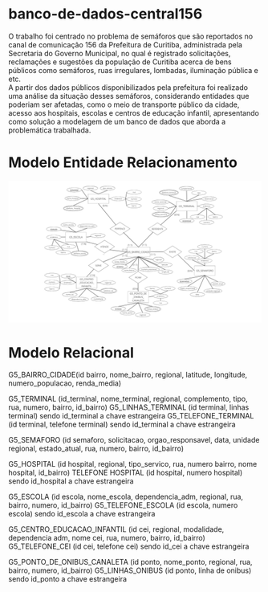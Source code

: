 # banco-de-dados-central156

O trabalho foi centrado no problema de semáforos que são reportados no canal de comunicação 156 da Prefeitura de Curitiba, administrada pela Secretaria do Governo Municipal, no qual é registrado solicitações, reclamações e sugestões da população de Curitiba acerca de bens públicos como semáforos, ruas irregulares, lombadas, iluminação pública e etc.<br> 
A partir dos dados públicos disponibilizados pela prefeitura foi realizado uma análise da situação desses semáforos, considerando entidades que poderiam ser afetadas, como o meio de transporte público da cidade, acesso aos hospitais, escolas e centros de educação infantil, apresentando como solução a modelagem de um banco de dados que aborda a problemática trabalhada.

# Modelo Entidade Relacionamento

![alt text](https://github.com/LvWitt/banco-de-dados-central156/blob/main/Modelo%20Entidade%20Relacionamento%20Central156.png)

# Modelo Relacional

G5_BAIRRO_CIDADE(id bairro, nome_bairro, regional, latitude, longitude, numero_populacao, renda_media)

G5_TERMINAL (id_terminal, nome_terminal, regional, complemento, tipo, rua, numero, bairro, id_bairro)
G5_LINHAS_TERMINAL (id terminal, linhas terminal) sendo id_terminal a chave estrangeira
G5_TELEFONE_TERMINAL (id terminal, telefone terminal) sendo id_terminal a chave estrangeira

G5_SEMAFORO (id semaforo, solicitacao, orgao_responsavel, data, unidade regional, estado_atual, rua, numero, bairro, id_bairro)

G5_HOSPITAL (id hospital, regional, tipo_servico, rua, numero bairro, nome hospital, id_bairro)
TELEFONE HOSPITAL (id hospital, numero hospital) sendo id_hospital a chave estrangeira

G5_ESCOLA (id escola, nome_escola, dependencia_adm, regional, rua, bairro, numero, id_bairro)
G5_TELEFONE_ESCOLA (id escola, numero escola) sendo id_escola a chave estrangeira

G5_CENTRO_EDUCACAO_INFANTIL (id cei, regional, modalidade, dependencia adm, nome cei, rua, numero, bairro, id_bairro)
G5_TELEFONE_CEI (id cei, telefone cei) sendo id_cei a chave estrangeira

G5_PONTO_DE_ONIBUS_CANALETA (id ponto, nome_ponto, regional, rua, bairro, numero, id_bairro)
G5_LINHAS_ONIBUS (id ponto, linha de onibus) sendo id_ponto a chave estrangeira
